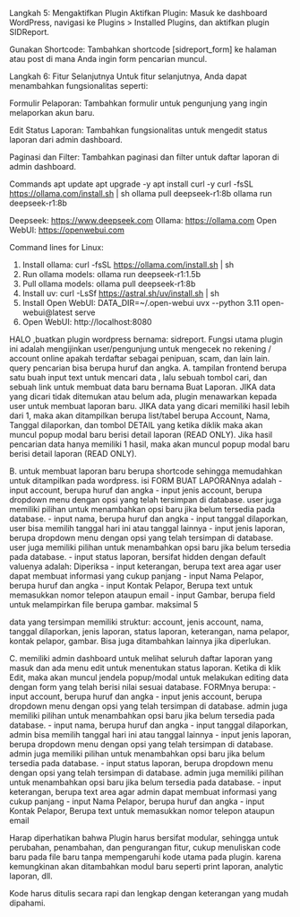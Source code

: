 Langkah 5: Mengaktifkan Plugin
Aktifkan Plugin: Masuk ke dashboard WordPress, navigasi ke Plugins > Installed Plugins, dan aktifkan plugin SIDReport.

Gunakan Shortcode: Tambahkan shortcode [sidreport_form] ke halaman atau post di mana Anda ingin form pencarian muncul.

Langkah 6: Fitur Selanjutnya
Untuk fitur selanjutnya, Anda dapat menambahkan fungsionalitas seperti:

Formulir Pelaporan: Tambahkan formulir untuk pengunjung yang ingin melaporkan akun baru.

Edit Status Laporan: Tambahkan fungsionalitas untuk mengedit status laporan dari admin dashboard.

Paginasi dan Filter: Tambahkan paginasi dan filter untuk daftar laporan di admin dashboard.

Commands 
apt update 
apt upgrade -y
apt install curl -y
curl -fsSL https://ollama.com/install.sh | sh
ollama pull deepseek-r1:8b
ollama run deepseek-r1:8b

Deepseek: https://www.deepseek.com
Ollama: https://ollama.com
Open WebUI: https://openwebui.com

Command lines for Linux:
1. Install ollama: curl -fsSL https://ollama.com/install.sh | sh
2. Run ollama models: ollama run deepseek-r1:1.5b
3. Pull ollama models: ollama pull deepseek-r1:8b
4. Install uv: curl -LsSf https://astral.sh/uv/install.sh | sh
5. Install Open WebUI: DATA_DIR=~/.open-webui uvx --python 3.11 open-webui@latest serve
6. Open WebUI: http://localhost:8080




HALO ,buatkan plugin wordpress bernama: sidreport. Fungsi utama plugin ini adalah mengijinkan user/pengunjung untuk mengecek no rekening / account online apakah terdaftar sebagai penipuan, scam, dan lain lain. query pencarian bisa berupa huruf dan angka. 
A. tampilan frontend berupa satu buah input text untuk mencari data , lalu sebuah tombol cari, dan sebuah link untuk membuat data baru bernama Buat Laporan. JIKA data yang dicari tidak ditemukan atau belum ada, plugin menawarkan kepada user untuk membuat laporan baru. JIKA data yang dicari memiliki hasil lebih dari 1, maka akan ditampilkan berupa list/tabel berupa Account, Nama, Tanggal dilaporkan, dan tombol DETAIL yang ketika diklik maka akan muncul popup modal baru berisi detail laporan (READ ONLY). Jika hasil pencarian data hanya memiliki 1 hasil, maka akan muncul popup modal baru berisi detail laporan (READ ONLY).

B. untuk membuat laporan baru berupa shortcode sehingga memudahkan untuk ditampilkan pada wordpress. isi FORM BUAT LAPORANnya adalah 
	- input account, berupa huruf dan angka 
	- input jenis account, berupa dropdown menu dengan opsi yang telah tersimpan di database. user juga memiliki pilihan untuk menambahkan opsi baru jika belum tersedia pada database.
	- input nama, berupa huruf dan angka
	- input tanggal dilaporkan, user bisa memilih tanggal hari ini atau tanggal lainnya
	- input jenis laporan, berupa dropdown menu dengan opsi yang telah tersimpan di database. user juga memiliki pilihan untuk menambahkan opsi baru jika belum tersedia pada database.
	- input status laporan, bersifat hidden dengan default valuenya adalah: Diperiksa
	- input keterangan, berupa text area agar user dapat membuat informasi yang cukup panjang
	- input Nama Pelapor, berupa huruf dan angka
	- input Kontak Pelapor, Berupa text untuk memasukkan nomor telepon ataupun email
	- input Gambar, berupa field untuk melampirkan file berupa gambar. maksimal 5


data yang tersimpan memiliki struktur: account, jenis account, nama, tanggal dilaporkan, jenis laporan, status laporan, keterangan, nama pelapor, kontak pelapor, gambar. Bisa juga ditambahkan lainnya jika diperlukan. 

C. memiliki admin dashboard untuk melihat seluruh daftar laporan yang masuk dan ada menu edit untuk menentukan status laporan. Ketika di klik Edit, maka akan muncul jendela popup/modal untuk melakukan editing data dengan form yang telah berisi nilai sesuai database. FORMnya berupa:
	- input account, berupa huruf dan angka 
	- input jenis account, berupa dropdown menu dengan opsi yang telah tersimpan di database. admin juga memiliki pilihan untuk menambahkan opsi baru jika belum tersedia pada database.
	- input nama, berupa huruf dan angka
	- input tanggal dilaporkan, admin bisa memilih tanggal hari ini atau tanggal lainnya
	- input jenis laporan, berupa dropdown menu dengan opsi yang telah tersimpan di database. admin juga memiliki pilihan untuk menambahkan opsi baru jika belum tersedia pada database.
	- input status laporan, berupa dropdown menu dengan opsi yang telah tersimpan di database. admin juga memiliki pilihan untuk menambahkan opsi baru jika belum tersedia pada database.
	- input keterangan, berupa text area agar admin dapat membuat informasi yang cukup panjang
	- input Nama Pelapor, berupa huruf dan angka
	- input Kontak Pelapor, Berupa text untuk memasukkan nomor telepon ataupun email


Harap diperhatikan bahwa Plugin harus bersifat modular, sehingga untuk perubahan, penambahan, dan pengurangan fitur, cukup menuliskan code baru pada file baru tanpa mempengaruhi kode utama pada plugin. karena kemungkinan akan ditambahkan modul baru seperti print laporan, analytic laporan, dll.

Kode harus ditulis secara rapi dan lengkap dengan keterangan yang mudah dipahami.

